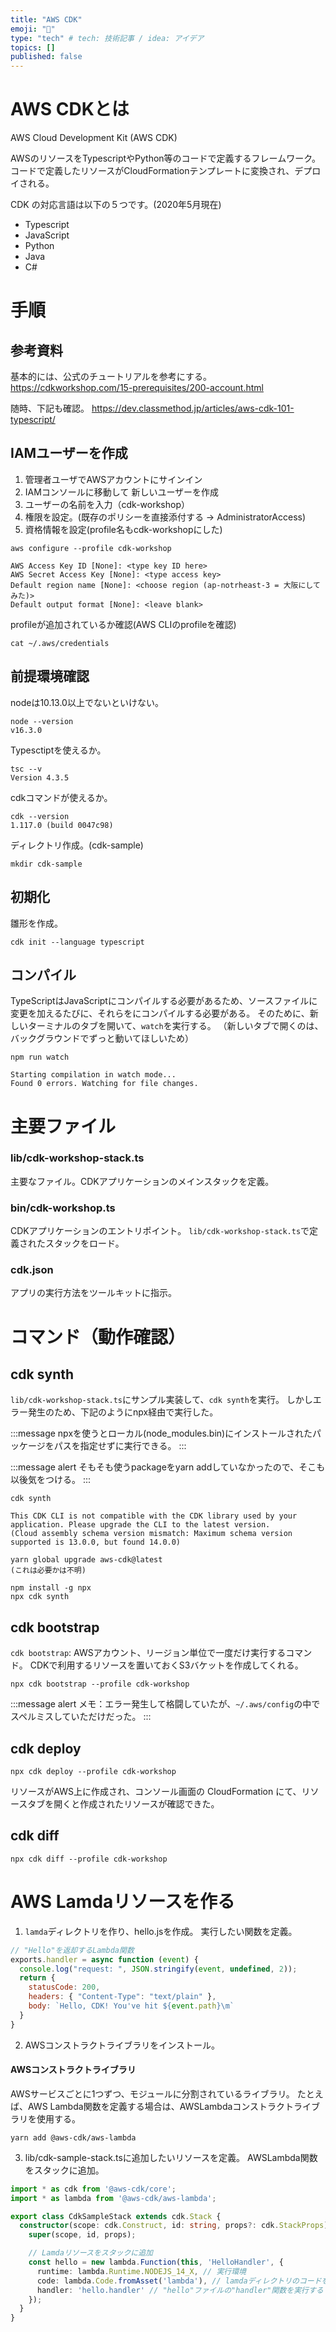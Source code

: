 ```yaml
---
title: "AWS CDK"
emoji: "🐙"
type: "tech" # tech: 技術記事 / idea: アイデア
topics: []
published: false
---
```


# AWS CDKとは
AWS Cloud Development Kit (AWS CDK)

AWSのリソースをTypescriptやPython等のコードで定義するフレームワーク。
コードで定義したリソースがCloudFormationテンプレートに変換され、デプロイされる。

CDK の対応言語は以下の５つです。(2020年5月現在)
- Typescript
- JavaScript
- Python
- Java
- C#

# 手順

## 参考資料
基本的には、公式のチュートリアルを参考にする。
https://cdkworkshop.com/15-prerequisites/200-account.html

随時、下記も確認。
https://dev.classmethod.jp/articles/aws-cdk-101-typescript/

## IAMユーザーを作成
1. 管理者ユーザでAWSアカウントにサインイン
2. IAMコンソールに移動して 新しいユーザーを作成
3. ユーザーの名前を入力（cdk-workshop）
4. 権限を設定。(既存のポリシーを直接添付する → AdministratorAccess)
5. 資格情報を設定(profile名もcdk-workshopにした)
```
aws configure --profile cdk-workshop

AWS Access Key ID [None]: <type key ID here>
AWS Secret Access Key [None]: <type access key>
Default region name [None]: <choose region (ap-notrheast-3 = 大阪にしてみた)>
Default output format [None]: <leave blank>
```
profileが追加されているか確認(AWS CLIのprofileを確認)
```
cat ~/.aws/credentials
```

## 前提環境確認
nodeは10.13.0以上でないといけない。
```
node --version
v16.3.0
```

Typesctiptを使えるか。
```
tsc --v
Version 4.3.5
```

cdkコマンドが使えるか。
```
cdk --version
1.117.0 (build 0047c98)
```

ディレクトリ作成。(cdk-sample)
```
mkdir cdk-sample
```

## 初期化
雛形を作成。
```
cdk init --language typescript
```

## コンパイル
TypeScriptはJavaScriptにコンパイルする必要があるため、ソースファイルに変更を加えるたびに、それらをにコンパイルする必要がある。
そのために、新しいターミナルのタブを開いて、`watch`を実行する。
（新しいタブで開くのは、バックグラウンドでずっと動いてほしいため）
```
npm run watch

Starting compilation in watch mode...
Found 0 errors. Watching for file changes.
```

# 主要ファイル
### lib/cdk-workshop-stack.ts
主要なファイル。CDKアプリケーションのメインスタックを定義。
### bin/cdk-workshop.ts
CDKアプリケーションのエントリポイント。
`lib/cdk-workshop-stack.ts`で定義されたスタックをロード。
### cdk.json
アプリの実行方法をツールキットに指示。

# コマンド（動作確認）
## cdk synth
`lib/cdk-workshop-stack.ts`にサンプル実装して、`cdk synth`を実行。
しかしエラー発生のため、下記のようにnpx経由で実行した。

:::message
npxを使うとローカル(node_modules\.bin)にインストールされたパッケージをパスを指定せずに実行できる。
:::

:::message alert
そもそも使うpackageをyarn addしていなかったので、そこも以後気をつける。
:::

```
cdk synth

This CDK CLI is not compatible with the CDK library used by your application. Please upgrade the CLI to the latest version.
(Cloud assembly schema version mismatch: Maximum schema version supported is 13.0.0, but found 14.0.0)
```

```
yarn global upgrade aws-cdk@latest
(これは必要かは不明)

npm install -g npx
npx cdk synth
```

## cdk bootstrap
`cdk bootstrap`: AWSアカウント、リージョン単位で一度だけ実行するコマンド。
CDKで利用するリソースを置いておくS3バケットを作成してくれる。
```
npx cdk bootstrap --profile cdk-workshop
```
:::message alert
メモ：エラー発生して格闘していたが、`~/.aws/config`の中でスペルミスしていただけだった。
:::

## cdk deploy
```
npx cdk deploy --profile cdk-workshop
```
リソースがAWS上に作成され、コンソール画面の CloudFormation にて、リソースタブを開くと作成されたリソースが確認できた。

## cdk diff
```
npx cdk diff --profile cdk-workshop
```

# AWS Lamdaリソースを作る
1. `lamda`ディレクトリを作り、hello.jsを作成。
実行したい関数を定義。
```js:lambda/hello.js
// "Hello"を返却するLambda関数
exports.handler = async function (event) {
  console.log("request: ", JSON.stringify(event, undefined, 2));
  return {
    statusCode: 200,
    headers: { "Content-Type": "text/plain" },
    body: `Hello, CDK! You've hit ${event.path}\m`
  }
}
```
2. AWSコンストラクトライブラリをインストール。

#### AWSコンストラクトライブラリ
AWSサービスごとに1つずつ、モジュールに分割されているライブラリ。
たとえば、AWS Lambda関数を定義する場合は、AWSLambdaコンストラクトライブラリを使用する。
```
yarn add @aws-cdk/aws-lambda
```
3. lib/cdk-sample-stack.tsに追加したいリソースを定義。
AWSLambda関数をスタックに追加。
```ts:lib/cdk-sample-stack.ts
import * as cdk from '@aws-cdk/core';
import * as lambda from '@aws-cdk/aws-lambda';

export class CdkSampleStack extends cdk.Stack {
  constructor(scope: cdk.Construct, id: string, props?: cdk.StackProps) {
    super(scope, id, props);

    // Lamdaリソースをスタックに追加
    const hello = new lambda.Function(this, 'HelloHandler', {
      runtime: lambda.Runtime.NODEJS_14_X, // 実行環境
      code: lambda.Code.fromAsset('lambda'), // lamdaディレクトリのコードを読み込む
      handler: 'hello.handler' // "hello"ファイルの"handler"関数を実行する
    });
  }
}
```